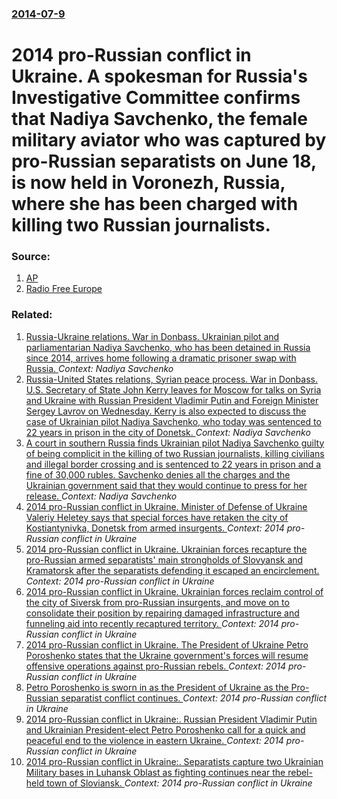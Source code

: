 ### [2014-07-9](/news/2014/07/9/index.md)

# 2014 pro-Russian conflict in Ukraine. A spokesman for Russia's Investigative Committee confirms that Nadiya Savchenko, the female military aviator who was captured by pro-Russian separatists on June 18, is now held in Voronezh, Russia, where she has been charged with killing two Russian journalists. 




### Source:

1. [AP](http://hosted.ap.org/dynamic/stories/E/EU_UKRAINE_JOURNALISTS?SITE=AP&SECTION=HOME&TEMPLATE=DEFAULT)
2. [Radio Free Europe](http://www.rferl.org/content/kyiv-savchenko-ministry-protest-luhansk-note-transfer-voronezh/25450623.html)

### Related:

1. [Russia-Ukraine relations. War in Donbass. Ukrainian pilot and parliamentarian Nadiya Savchenko, who has been detained in Russia since 2014, arrives home following a dramatic prisoner swap with Russia. ](/news/2016/05/25/russia-ukraine-relations-war-in-donbass-ukrainian-pilot-and-parliamentarian-nadiya-savchenko-who-has-been-detained-in-russia-since-2014.md) _Context: Nadiya Savchenko_
2. [Russia-United States relations, Syrian peace process. War in Donbass. U.S. Secretary of State John Kerry leaves for Moscow for talks on Syria and Ukraine with Russian President Vladimir Putin and Foreign Minister Sergey Lavrov on Wednesday. Kerry is also expected to discuss the case of Ukrainian pilot Nadiya Savchenko, who today was sentenced to 22 years in prison in the city of Donetsk. ](/news/2016/03/22/russia-united-states-relations-syrian-peace-process-war-in-donbass-u-s-secretary-of-state-john-kerry-leaves-for-moscow-for-talks-on-sy.md) _Context: Nadiya Savchenko_
3. [A court in southern Russia finds Ukrainian pilot Nadiya Savchenko guilty of being complicit in the killing of two Russian journalists, killing civilians and illegal border crossing and is sentenced to 22 years in prison and a fine of 30,000 rubles. Savchenko denies all the charges and the Ukrainian government said that they would continue to press for her release. ](/news/2016/03/22/a-court-in-southern-russia-finds-ukrainian-pilot-nadiya-savchenko-guilty-of-being-complicit-in-the-killing-of-two-russian-journalists-killi.md) _Context: Nadiya Savchenko_
4. [2014 pro-Russian conflict in Ukraine. Minister of Defense of Ukraine Valeriy Heletey says that special forces have retaken the city of Kostiantynivka, Donetsk from armed insurgents. ](/news/2014/07/7/2014-pro-russian-conflict-in-ukraine-minister-of-defense-of-ukraine-valeriy-heletey-says-that-special-forces-have-retaken-the-city-of-kosti.md) _Context: 2014 pro-Russian conflict in Ukraine_
5. [2014 pro-Russian conflict in Ukraine. Ukrainian forces recapture the pro-Russian armed separatists' main strongholds of Slovyansk and Kramatorsk after the separatists defending it escaped an encirclement. ](/news/2014/07/5/2014-pro-russian-conflict-in-ukraine-ukrainian-forces-recapture-the-pro-russian-armed-separatists-main-strongholds-of-slovyansk-and-kramat.md) _Context: 2014 pro-Russian conflict in Ukraine_
6. [2014 pro-Russian conflict in Ukraine. Ukrainian forces reclaim control of the city of Siversk from pro-Russian insurgents, and move on to consolidate their position by repairing damaged infrastructure and funneling aid into recently recaptured territory. ](/news/2014/07/10/2014-pro-russian-conflict-in-ukraine-ukrainian-forces-reclaim-control-of-the-city-of-siversk-from-pro-russian-insurgents-and-move-on-to-co.md) _Context: 2014 pro-Russian conflict in Ukraine_
7. [2014 pro-Russian conflict in Ukraine. The President of Ukraine Petro Poroshenko states that the Ukraine government's forces will resume offensive operations against pro-Russian rebels. ](/news/2014/07/1/2014-pro-russian-conflict-in-ukraine-the-president-of-ukraine-petro-poroshenko-states-that-the-ukraine-government-s-forces-will-resume-offe.md) _Context: 2014 pro-Russian conflict in Ukraine_
8. [Petro Poroshenko is sworn in as the President of Ukraine as the Pro-Russian separatist conflict continues. ](/news/2014/06/7/petro-poroshenko-is-sworn-in-as-the-president-of-ukraine-as-the-pro-russian-separatist-conflict-continues.md) _Context: 2014 pro-Russian conflict in Ukraine_
9. [2014 pro-Russian conflict in Ukraine:. Russian President Vladimir Putin and Ukrainian President-elect Petro Poroshenko call for a quick and peaceful end to the violence in eastern Ukraine. ](/news/2014/06/6/2014-pro-russian-conflict-in-ukraine-russian-president-vladimir-putin-and-ukrainian-president-elect-petro-poroshenko-call-for-a-quick-and.md) _Context: 2014 pro-Russian conflict in Ukraine_
10. [2014 pro-Russian conflict in Ukraine:. Separatists capture two Ukrainian Military bases in Luhansk Oblast as fighting continues near the rebel-held town of Sloviansk. ](/news/2014/06/4/2014-pro-russian-conflict-in-ukraine-separatists-capture-two-ukrainian-military-bases-in-luhansk-oblast-as-fighting-continues-near-the-reb.md) _Context: 2014 pro-Russian conflict in Ukraine_
